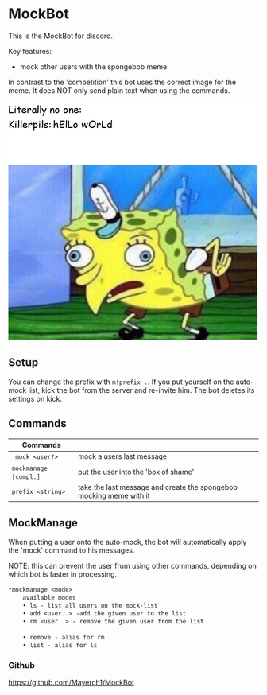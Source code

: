 # MockBot

This is the MockBot for discord.


Key features:
* mock other users with the spongebob meme

In contrast to the 'competition' this bot uses the correct image for the meme. It does NOT only send plain text when using the commands.


![here](readme_example.png)


## Setup

You can change the prefix with ```m!prefix .```.
If you put yourself on the auto-mock list, kick the bot from the server and re-invite him. The bot deletes its settings on kick.


## Commands


|Commands||
|---|---|
|``` mock <user?>```  | mock a users last message | 
| ```mockmanage [compl.]```  | put the user into the 'box of shame'
| ```prefix <string>```  | take the last message and create the spongebob mocking meme with it|




## MockManage

When putting a user onto the auto-mock, the bot will automatically apply the 'mock' command to his messages.

NOTE: this can prevent the user from using other commands, depending on which bot is faster in processing.

```
*mockmanage <mode>
	available modes
	• ls - list all users on the mock-list
	• add <user..> -add the given user to the list
	• rm <user..> - remove the given user from the list

	• remove - alias for rm
	• list - alias for ls
```




### Github
https://github.com/Mayerch1/MockBot